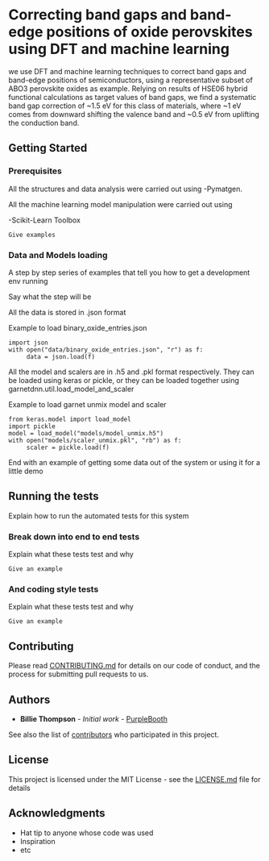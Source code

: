 # Correcting band gaps and band-edge positions of oxide perovskites using DFT and  machine learning

we use DFT and machine learning techniques to correct band gaps and band-edge positions of semiconductors, using a representative subset of ABO3 perovskite oxides as example. Relying on results of HSE06 hybrid functional calculations as target values of band gaps, we find a systematic band gap correction of ~1.5 eV for this class of materials, where ~1 eV comes from downward shifting the valence band and ~0.5 eV from uplifting the conduction band. 

## Getting Started



### Prerequisites

All the structures and data analysis were carried out using -Pymatgen.

All the machine learning model manipulation were carried out using

-Scikit-Learn Toolbox

```
Give examples
```

### Data and Models loading

A step by step series of examples that tell you how to get a development env running

Say what the step will be

All the data is stored in .json format

  Example to load binary_oxide_entries.json
```
import json
with open("data/binary_oxide_entries.json", "r") as f:
     data = json.load(f)
```
All the model and scalers are in .h5 and .pkl format respectively. They can be loaded using keras or pickle, or they can be loaded together using garnetdnn.util.load_model_and_scaler

Example to load garnet unmix model and scaler

```
from keras.model import load_model
import pickle
model = load_model("models/model_unmix.h5")
with open("models/scaler_unmix.pkl", "rb") as f:
     scaler = pickle.load(f)
```

End with an example of getting some data out of the system or using it for a little demo

## Running the tests

Explain how to run the automated tests for this system

### Break down into end to end tests

Explain what these tests test and why

```
Give an example
```

### And coding style tests

Explain what these tests test and why

```
Give an example
```
## Contributing

Please read [CONTRIBUTING.md](https://gist.github.com/PurpleBooth/b24679402957c63ec426) for details on our code of conduct, and the process for submitting pull requests to us.

## Authors

* **Billie Thompson** - *Initial work* - [PurpleBooth](https://github.com/PurpleBooth)

See also the list of [contributors](https://github.com/your/project/contributors) who participated in this project.

## License

This project is licensed under the MIT License - see the [LICENSE.md](LICENSE.md) file for details

## Acknowledgments

* Hat tip to anyone whose code was used
* Inspiration
* etc

